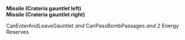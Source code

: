 ﻿**Missile (Crateria gauntlet left)**  
**Missile (Crateria gauntlet right)**

CanEnterAndLeaveGauntlet *and* CanPassBombPassages *and* 2 Energy Reserves
